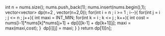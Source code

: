int n = nums.size();
nums.push_back(1);
nums.insert(nums.begin(),1);
vector<vector<int>> dp(n+2 , vector<int>(n+2,0));
for(int i = n ; i >= 1 ; i--){
for(int j = i ; j <= n ; j++){
int maxi = INT_MIN;
for(int k = i ; k <= j ; k++){
int cost = nums[i-1]*nums[k]*nums[j+1] + dp[i][k-1] + dp[k+1][j];
maxi = max(maxi,cost);
}
​
dp[i][j] = maxi;
}
}
return dp[1][n];